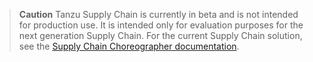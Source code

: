 > **Caution** Tanzu Supply Chain is currently in beta and is not intended for production use. It is
> intended only for evaluation purposes for the next generation Supply Chain. For the current Supply
> Chain solution, see the [Supply Chain Choreographer documentation](/docs-tap/scc/about.hbs.md).

